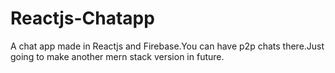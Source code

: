 # Reactjs-Chatapp
A chat app made in Reactjs and Firebase.You can have p2p chats there.Just going to make another mern stack version in future.
